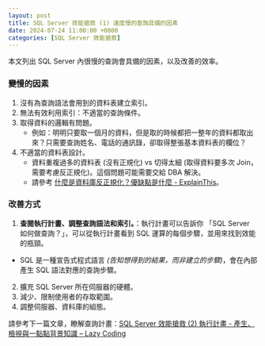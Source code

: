 ```yaml
---
layout: post
title: SQL Server 效能搶救 (1) 速度慢的查詢具備的因素
date: 2024-07-24 11:00:00 +0800
categories: [SQL Server 效能搶救]
--- 
```


本文列出 SQL Server 內很慢的查詢會具備的因素，以及改善的效率。

### 變慢的因素

1. 沒有為查詢語法會用到的資料表建立索引。
2. 無法有效利用索引：不適當的查詢條件。
3. 取得資料的邏輯有問題。
    - 例如：明明只要取一個月的資料，但是取的時候都把一整年的資料都取出來？只需要查詢姓名、電話的通訊錄，卻取得整張基本資料表的欄位？
4. 不適當的資料表設計。
    - 資料重複過多的資料表 (沒有正規化) vs 切得太細 (取得資料要多次 Join，需要考慮反正規化)。這個問題可能需要交給 DBA 解決。
    - 請參考 [什麼是資料庫反正規化？優缺點是什麼 - ExplainThis](https://www.explainthis.io/zh-hant/interview-guides/backend/database-denormalization)。

### 改善方式

1. **查閱執行計畫、調整查詢語法和索引。**：執行計畫可以告訴你 「SQL Server 如何做查詢？」，可以從執行計畫看到 SQL 運算的每個步驟，並用來找到效能的瓶頸。
  - SQL 是一種宣告式程式語言 *(告知想得到的結果，而非建立的步驟)*，會在內部產生 SQL 語法對應的查詢步驟。
2. 擴充 SQL Server 所在伺服器的硬體。
3. 減少、限制使用者的存取範圍。
4. 調整伺服器、資料庫的組態。

請參考下一篇文章，瞭解查詢計畫：[SQL Server 效能搶救 (2) 執行計畫 - 產生、檢視與一點點背景知識 – Lazy Coding](/SQL_Server_Help_2_Generate_Plan/)
